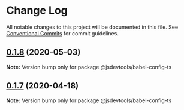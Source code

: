 # Change Log

All notable changes to this project will be documented in this file.
See [Conventional Commits](https://conventionalcommits.org) for commit guidelines.

## [0.1.8](https://github.com/jsdevtools/jsdevtools/compare/@jsdevtools/babel-config-ts@0.1.7...@jsdevtools/babel-config-ts@0.1.8) (2020-05-03)

**Note:** Version bump only for package @jsdevtools/babel-config-ts





## [0.1.7](https://github.com/jsdevtools/jsdevtools/compare/@jsdevtools/babel-config-ts@0.1.6...@jsdevtools/babel-config-ts@0.1.7) (2020-04-18)

**Note:** Version bump only for package @jsdevtools/babel-config-ts
